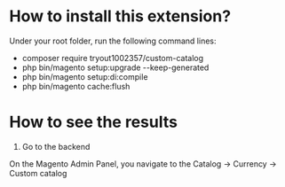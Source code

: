 # How to install this extension?

Under your root folder, run the following command lines:

- composer require tryout1002357/custom-catalog
- php bin/magento setup:upgrade --keep-generated
- php bin/magento setup:di:compile
- php bin/magento cache:flush

# How to see the results

1. Go to the backend

On the Magento Admin Panel, you navigate to the Catalog → Currency → Custom catalog

